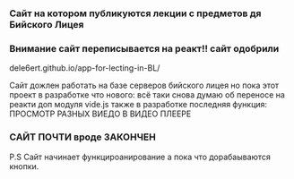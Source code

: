 ### **Сайт на котором публикуются лекции с предметов дя Бийского Лицея**

### **Внимание сайт переписывается на реакт!! сайт одобрили**

dele6ert.github.io/app-for-lecting-in-BL/

Сайт дожлен работать на базе серверов бийского лицея но пока этот проект в разработке что нового: всё таки снова думаю об переносе на реакти доп модуля vide.js также в разработке последняя функция: ПРОСМОТР РАЗНЫХ ВИЕДО В ВИДЕО ПЛЕЕРЕ

<h3>САЙТ ПОЧТИ вроде ЗАКОНЧЕН</h3>

P.S Сайт начинает функцироанирование а пока что дорабаываются кнопки.


